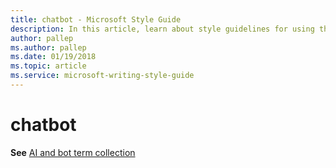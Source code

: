 ```yaml
---
title: chatbot - Microsoft Style Guide
description: In this article, learn about style guidelines for using the term 'chatbot' in Microsoft documentation.
author: pallep
ms.author: pallep
ms.date: 01/19/2018
ms.topic: article
ms.service: microsoft-writing-style-guide
---
```


# chatbot

**See** [AI and bot term collection](~/a-z-word-list-term-collections/term-collections/ai-bot-terms.md)
